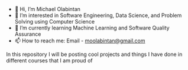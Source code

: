 - 👋 Hi, I’m Michael Olabintan
- 👀 I’m interested in Software Engineering, Data Science, and Problem Solving using Computer Science
- 🌱 I’m currently learning Machine Learning and Software Quality Assurance
- 📫 How to reach me: Email - moolabintan@gmail.com

In this repository I will be posting cool projects and things I have done in different courses that I am proud of

<!---
moolabintan/moolabintan is a ✨ special ✨ repository because its `README.md` (this file) appears on your GitHub profile.
You can click the Preview link to take a look at your changes.
--->

